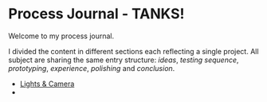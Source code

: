 # Process Journal - TANKS!
Welcome to my process journal.

I divided the content in different sections each reflecting a single project. All subject are sharing the same entry structure: *ideas*, *testing sequence*, *prototyping*, *experience*, *polishing* and *conclusion*.    


* [Lights & Camera](www.github.com) 
* 
